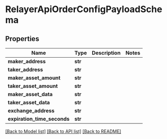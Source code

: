 # RelayerApiOrderConfigPayloadSchema

## Properties

| Name                        | Type    | Description | Notes |
| --------------------------- | ------- | ----------- | ----- |
| **maker_address**           | **str** |             |
| **taker_address**           | **str** |             |
| **maker_asset_amount**      | **str** |             |
| **taker_asset_amount**      | **str** |             |
| **maker_asset_data**        | **str** |             |
| **taker_asset_data**        | **str** |             |
| **exchange_address**        | **str** |             |
| **expiration_time_seconds** | **str** |             |

[[Back to Model list]](../README.md#documentation-for-models) [[Back to API list]](../README.md#documentation-for-api-endpoints) [[Back to README]](../README.md)
